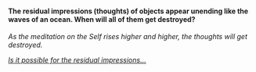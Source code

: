 #### The residual impressions (thoughts) of objects appear unending like the waves of an ocean. When will all of them get destroyed?

_As the meditation on the Self rises higher and higher, the thoughts will get destroyed._


[_Is it possible for the residual impressions..._](Question14.md)
